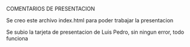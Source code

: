 COMENTARIOS DE PRESENTACION 

Se creo este archivo index.html para poder trabajar la presentacion

Se subio la tarjeta de presentacion de Luis Pedro, sin ningun error, todo funciona
